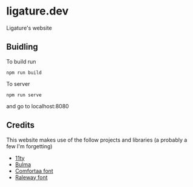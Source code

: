# ligature.dev
Ligature's website

## Buidling

To build run

`npm run build`

To server

`npm run serve`
 
and go to localhost:8080

## Credits

This website makes use of the follow projects and libraries (a probably a few I'm forgetting)

 * [11ty](https://www.11ty.dev/)
 * [Bulma](https://bulma.io)
 * [Comfortaa font](https://fonts.google.com/specimen/Comfortaa)
 * [Raleway font](https://fonts.google.com/specimen/Raleway)
